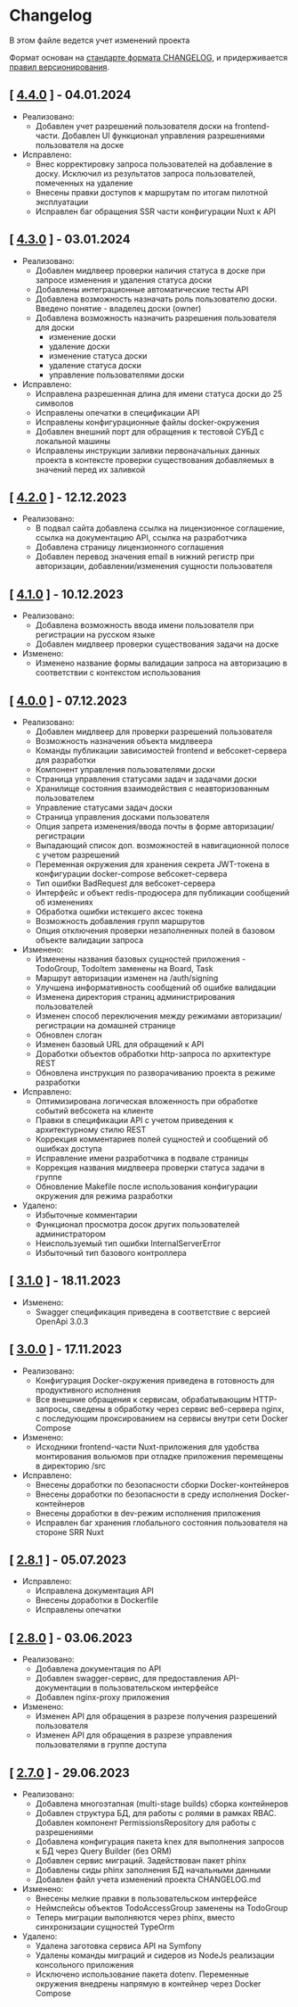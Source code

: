 # Changelog

В этом файле ведется учет изменений проекта

Формат основан на [стандарте формата CHANGELOG](https://keepachangelog.com/en/1.0.0/),
и придерживается [правил версионирования](https://semver.org/spec/v2.0.0.html).

## [ [4.4.0](https://github.com/bogachevskes/todo-skill-up/releases/tag/4.4.0) ] - 04.01.2024

- Реализовано:
  - Добавлен учет разрешений пользователя доски на frontend-части. Добавлен UI функционал управления разрешениями пользователя на доске
- Исправлено:
  - Внес корректировку запроса пользователей на добавление в доску. Исключил из результатов запроса пользователей, помеченных на удаление
  - Внесены правки доступов к маршрутам по итогам пилотной эксплуатации
  - Исправлен баг обращения SSR части конфигурации Nuxt к API

## [ [4.3.0](https://github.com/bogachevskes/todo-skill-up/releases/tag/4.3.0) ] - 03.01.2024

- Реализовано:
  - Добавлен мидлвеер проверки наличия статуса в доске при запросе изменения и удаления статуса доски
  - Добавлены интеграционные автоматические тесты API
  - Добавлена возможность назначать роль пользователю доски. Введено понятие - владелец доски (owner)
  - Добавлена возможность назначить разрешения пользователя для доски
    - изменение доски
    - удаление доски
    - изменение статуса доски
    - удаление статуса доски
    - управление пользователями доски
- Исправлено:
  - Исправлена разрешенная длина для имени статуса доски до 25 символов
  - Исправлены опечатки в спецификации API
  - Исправлены конфигурационные файлы docker-окружения
  - Добавлен внешний порт для обращения к тестовой СУБД с локальной машины
  - Исправлены инструкции заливки первоначальных данных проекта в контексте проверки существования добавляемых в значений перед их заливкой

## [ [4.2.0](https://github.com/bogachevskes/todo-skill-up/releases/tag/4.2.0) ] - 12.12.2023

- Реализовано:
  - В подвал сайта добавлена ссылка на лицензионное соглашение, ссылка на документацию API, ссылка на разработчика
  - Добавлена страницу лицензионного соглашения
  - Добавлен перевод значения email в нижний регистр при авторизации, добавлении/изменения сущности пользователя

## [ [4.1.0](https://github.com/bogachevskes/todo-skill-up/releases/tag/4.1.0) ] - 10.12.2023

- Реализовано:
  - Добавлена возможность ввода имени пользователя при регистрации на русском языке
  - Добавлен мидлвеер проверки существования задачи на доске
- Изменено:
  - Изменено название формы валидации запроса на авторизацию в соответствии с контекстом использования

## [ [4.0.0](https://github.com/bogachevskes/todo-skill-up/releases/tag/4.0.0) ] - 07.12.2023

- Реализовано:
  - Добавлен мидлвеер для проверки разрешений пользователя
  - Возможность назначения объекта мидлвеера
  - Команды публикации зависимостей frontend и вебсокет-сервера для разработки
  - Компонент управления пользователями доски
  - Страница управления статусами задач и задачами доски
  - Хранилище состояния взаимодействия с неавторизованным пользователем
  - Управление статусами задач доски
  - Страница управления досками пользователя
  - Опция запрета изменения/ввода почты в форме авторизации/регистрации
  - Выпадающий список доп. возможностей в навигационной полосе с учетом разрешений
  - Переменная окружения для хранения секрета JWT-токена в конфигурации docker-compose вебсокет-сервера
  - Тип ошибки BadRequest для вебсокет-сервера
  - Интерфейс и объект redis-продюсера для публикации сообщений об изменениях
  - Обработка ошибки истекшего аксес токена
  - Возможность добавления групп маршрутов
  - Опция отключения проверки незаполненных полей в базовом объекте валидации запроса
- Изменено:
  - Изменены названия базовых сущностей приложения - TodoGroup, TodoItem заменены на Board, Task
  - Маршрут авторизации изменен на /auth/signing
  - Улучшена информативность сообщений об ошибке валидации
  - Изменена директория страниц администрирования пользователей
  - Изменен способ переключения между режимами авторизации/регистрации на домашней странице
  - Обновлен слоган
  - Изменен базовый URL для обращений к API
  - Доработки объектов обработки http-запроса по архитектуре REST
  - Обновлена инструкция по разворачиванию проекта в режиме разработки
- Исправлено:
  - Оптимизирована логическая вложенность при обработке событий вебсокета на клиенте
  - Правки в спецификации API с учетом приведения к архитектурному стилю REST
  - Коррекция комментариев полей сущностей и сообщений об ошибках доступа
  - Исправление имени разработчика в подвале страницы
  - Коррекция названия мидлвеера проверки статуса задачи в группе
  - Обновление Makefile после использования конфигурации окружения для режима разработки
- Удалено:
  - Избыточные комментарии
  - Функционал просмотра досок других пользователей администратором
  - Неиспользуемый тип ошибки InternalServerError
  - Избыточный тип базового контроллера

## [ [3.1.0](https://github.com/bogachevskes/todo-skill-up/releases/tag/3.1.0) ] - 18.11.2023

- Изменено:
  - Swagger спецификация приведена в соответствие с версией OpenApi 3.0.3

## [ [3.0.0](https://github.com/bogachevskes/todo-skill-up/releases/tag/3.0.0) ] - 17.11.2023

- Реализовано:
  - Конфигурация Docker-окружения приведена в готовность для продуктивного исполнения
  - Все внешние обращения к сервисам, обрабатывающим HTTP-запросы, сведены в обработку через сервис веб-сервера nginx, с последующим проксированием на сервисы внутри сети Docker Compose
- Изменено:
  - Исходники frontend-части Nuxt-приложения для удобства монтирования вольюмов при отладке приложения перемещены в директорию /src
- Исправлено:
  - Внесены доработки по безопасности сборки Docker-контейнеров
  - Внесены доработки по безопасности в среду исполнения Docker-контейнеров
  - Внесены доработки в dev-режим исполнения приложения
  - Исправлен баг хранения глобального состояния пользователя на стороне SRR Nuxt

## [ [2.8.1](https://github.com/bogachevskes/todo-skill-up/releases/tag/2.8.1) ] - 05.07.2023

- Исправлено:
  - Исправлена документация API
  - Внесены доработки в Dockerfile
  - Исправлены опечатки

## [ [2.8.0](https://github.com/bogachevskes/todo-skill-up/releases/tag/2.8.0) ] - 03.06.2023

- Реализовано:
  - Добавлена документация по API
  - Добавлен swagger-сервис, для предоставления API-документации в пользовательском интерфейсе
  - Добавлен nginx-proxy приложения
- Изменено:
  - Изменен API для обращения в разрезе получения разрешений пользователя
  - Изменен API для обращения в разрезе управления пользователями в группе доступа

## [ [2.7.0](https://github.com/bogachevskes/todo-skill-up/releases/tag/2.7.0) ] - 29.06.2023

- Реализовано:
    - Добавлена многоэтапная (multi-stage builds) сборка контейнеров
    - Добавлен структура БД, для работы с ролями в рамках RBAC. Добавлен компонент PermissionsRepository для работы с разрешениями
    - Добавлена конфигурация пакета knex для выполнения запросов к БД через Query Builder (без ORM)
    - Добавлен сервис миграций. Задействован пакет phinx
    - Добавлены сиды phinx заполнения БД начальными данными
    - Добавлен файл учета изменений проекта CHANGELOG.md
- Изменено:
    - Внесены мелкие правки в пользовательском интерфейсе
    - Неймспейсы объектов TodoAccessGroup заменены на TodoGroup
    - Теперь миграции выполняются через phinx, вместо синхронизации сущностей TypeOrm
- Удалено:
    - Удалена заготовка сервиса API на Symfony
    - Удалены команды миграций и сидеров из NodeJs реализации консольного приложения
    - Исключено использование пакета dotenv. Переменные окружения внедрены напрямую в контейнер через Docker Compose
